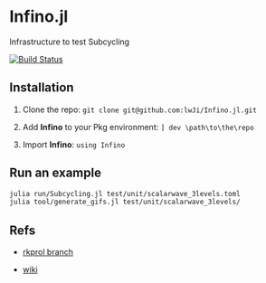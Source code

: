# Infino.jl

Infrastructure to test Subcycling

[![Build Status](https://github.com/lwJi/Infino.jl/actions/workflows/CI.yml/badge.svg?branch=main)](https://github.com/lwJi/Infino.jl/actions/workflows/CI.yml?query=branch%3Amain)

## Installation

1. Clone the repo: `git clone git@github.com:lwJi/Infino.jl.git`

2. Add **Infino** to your Pkg environment: `] dev \path\to\the\repo`

3. Import **Infino**: `using Infino`

## Run an example

```bash
julia run/Subcycling.jl test/unit/scalarwave_3levels.toml
julia tool/generate_gifs.jl test/unit/scalarwave_3levels/
```

## Refs

* [rkprol branch](https://bitbucket.org/cactuscode/cactusnumerical/src/11f6c32fcacc9c5e1f7fce0c49b94159e27957b2/?at=ianhinder%2Frkprol)

* [wiki](https://docs.einsteintoolkit.org/et-docs/Prolongation)
